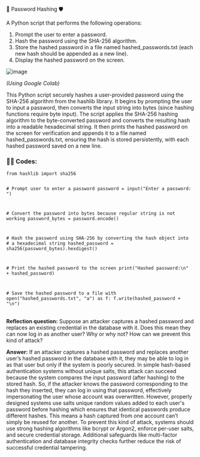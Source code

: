 🔐 Password Hashing 🛡️

A Python script that performs the following operations:

1. Prompt the user to enter a password.
2. Hash the password using the SHA-256 algorithm.
3. Store the hashed password in a file named hashed_passwords.txt (each new hash
should be appended as a new line).
4. Display the hashed password on the screen.

![image](https://github.com/user-attachments/assets/e96d8005-e3fd-4f2b-8696-66fefaef9353)

<i> (Using Google Colab) </i>
      
This Python script securely hashes a user-provided password using the SHA-256
algorithm from the hashlib library. It begins by prompting the user to input a password,
then converts the input string into bytes (since hashing functions require byte input). The
script applies the SHA-256 hashing algorithm to the byte-converted password and
converts the resulting hash into a readable hexadecimal string. It then prints the hashed
password on the screen for verification and appends it to a file named
hashed_passwords.txt, ensuring the hash is stored persistently, with each hashed
password saved on a new line.

### 👨‍💻 Codes:

<div class="code-cell">
<code>from hashlib import sha256

\# Prompt user to enter a password
password = input("Enter a password: ")

\# Convert the password into bytes because regular string is not working
password_bytes = password.encode()

\# Hash the password using SHA-256 by converting the hash object into
\# a hexadecimal string
hashed_password = sha256(password_bytes).hexdigest()

\# Print the hashed password to the screen
print("Hashed password:\n" + hashed_password)

\# Save the hashed password to a file
with open("hashed_passwords.txt", "a") as f:
    f.write(hashed_password + "\n")</code>
</div>
<br>
<b>Reflection question:</b> Suppose an attacker captures a hashed password and replaces an
existing credential in the database with it. Does this mean they can now log in as another
user? Why or why not? How can we prevent this kind of attack?

<b>Answer:</b> If an attacker captures a hashed password and replaces another user’s hashed
password in the database with it, they may be able to log in as that user but only if the
system is poorly secured. In simple hash-based authentication systems without unique
salts, this attack can succeed because the system compares the input password (after
hashing) to the stored hash. So, if the attacker knows the password corresponding to the
hash they inserted, they can log in using that password, effectively impersonating the
user whose account was overwritten.
However, properly designed systems use salts unique random values added to each
user's password before hashing which ensures that identical passwords produce different
hashes. This means a hash captured from one account can’t simply be reused for
another. To prevent this kind of attack, systems should use strong hashing algorithms like
bcrypt or Argon2, enforce per-user salts, and secure credential storage. Additional
safeguards like multi-factor authentication and database integrity checks further reduce
the risk of successful credential tampering.


    
